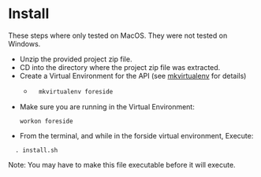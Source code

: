 # Install

These steps where only tested on MacOS. They were not tested on Windows. 

 - Unzip the provided project zip file.
 - CD into the directory where the project zip file was extracted.
 - Create a Virtual Environment for the API (see [mkvirtualenv](https://virtualenvwrapper.readthedocs.io/en/latest/command_ref.html) for details)
    - ```python
        mkvirtualenv foreside
       ```
 - Make sure you are running in the Virtual Environment:
    ```
    workon foreside
    ``` 
 - From the terminal, and while in the forside virtual environment, Execute:
  ``` 
    . install.sh
  ```
   Note: You may have to make this file executable before it will execute.
    
    
 